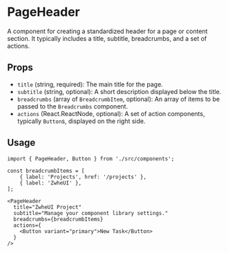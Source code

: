 # PageHeader

A component for creating a standardized header for a page or content section. It typically includes a title, subtitle, breadcrumbs, and a set of actions.

## Props

*   `title` (string, required): The main title for the page.
*   `subtitle` (string, optional): A short description displayed below the title.
*   `breadcrumbs` (array of `BreadcrumbItem`, optional): An array of items to be passed to the `Breadcrumbs` component.
*   `actions` (React.ReactNode, optional): A set of action components, typically `Button`s, displayed on the right side.

## Usage

```tsx
import { PageHeader, Button } from './src/components';

const breadcrumbItems = [
    { label: 'Projects', href: '/projects' },
    { label: 'ZwheUI' },
];

<PageHeader
  title="ZwheUI Project"
  subtitle="Manage your component library settings."
  breadcrumbs={breadcrumbItems}
  actions={
    <Button variant="primary">New Task</Button>
  }
/>
```
